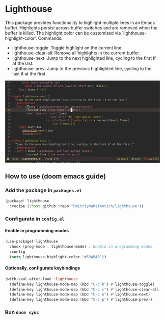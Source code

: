 # Lighthouse

 This package provides functionality to highlight multiple lines in an Emacs buffer. 
 Highlights persist across buffer switches and are removed when the buffer is killed. 
 The highlight color can be customized via `lighthouse-highlight-color'. 
 Commands: 
 - lighthouse-toggle: Toggle highlight on the current line. 
 - lighthouse-clear-all: Remove all highlights in the current buffer. 
 - lighthouse-next: Jump to the next highlighted line, cycling to the first if at the last. 
 - lighthouse-prev: Jump to the previous highlighted line, cycling to the last if at the first. 
 
 ![demo](./lh.gif)

## How to use (doom emacs guide)
### Add the package in `packages.el`

```el
(package! lighthouse
  :recipe (:host github :repo "DmitriyMaksimovich/lighthouse"))
```

### Configurate in `config.el`
#### Enable in programming modes

```el
(use-package! lighthouse
  :hook (prog-mode . lighthouse-mode) ; Enable in programming modes
  :config
  (setq lighthouse-highlight-color "#504945"))
```

#### Optionally, configurate keybindings

```el
(with-eval-after-load 'lighthouse
  (define-key lighthouse-mode-map (kbd "C-c h") #'lighthouse-toggle)
  (define-key lighthouse-mode-map (kbd "C-c c") #'lighthouse-clear-all)
  (define-key lighthouse-mode-map (kbd "C-c n") #'lighthouse-next)
  (define-key lighthouse-mode-map (kbd "C-c p") #'lighthouse-prev))
```

### Run `doom sync`
